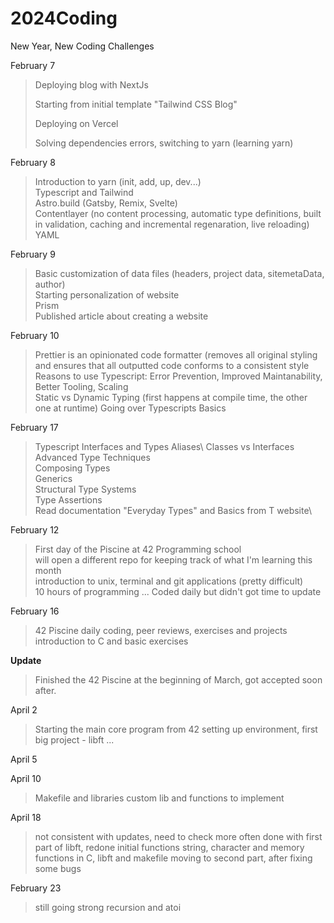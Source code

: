 # 2024Coding
New Year, New Coding Challenges

February 7
> Deploying blog with NextJs
> 
> Starting from initial template "Tailwind CSS Blog"
> 
> Deploying on Vercel
> 
> Solving dependencies errors, switching to yarn (learning yarn)

February 8
> Introduction to yarn (init, add, up, dev...)\
> Typescript and Tailwind\
> Astro.build (Gatsby, Remix, Svelte)\
> Contentlayer (no content processing, automatic type definitions, built in validation, caching and incremental regenaration, live reloading)\
> YAML

February 9 
> Basic customization of data files (headers, project data, sitemetaData, author)\
> Starting personalization of website\
> Prism\
> Published article about creating a website

February 10
> Prettier is an opinionated code formatter (removes all original styling and ensures that all outputted code conforms to a consistent style\
> Reasons to use Typescript: Error Prevention, Improved Maintanability, Better Tooling, Scaling\
> Static vs Dynamic Typing (first happens at compile time, the other one at runtime)
> Going over Typescripts Basics

February 17
> Typescript Interfaces and Types Aliases\\
> Classes vs Interfaces\
> Advanced Type Techniques\
> Composing Types\
> Generics\
> Structural Type Systems\
> Type Assertions\
> Read documentation "Everyday Types" and Basics from T website\

February 12
> First day of the Piscine at 42 Programming school\
> will open a different repo for keeping track of what I'm learning this month\
> introduction to unix, terminal and git applications (pretty difficult)\
> 10 hours of programming
...
Coded daily but didn't got time to update

February 16
> 42 Piscine
> daily coding, peer reviews, exercises and projects
> introduction to C and basic exercises

<b>Update</b>
> Finished the 42 Piscine at the beginning of March, got accepted soon after.

April 2
> Starting the main core program from 42 
> setting up environment, first big project - libft
...

April 5
>

April 10
> Makefile and libraries
> custom lib and functions to implement

April 18
> not consistent with updates, need to check more often
> done with first part of libft, redone initial functions
> string, character and memory functions in C, libft and makefile
> moving to second part, after fixing some bugs

February 23
> still going strong
> recursion and atoi

